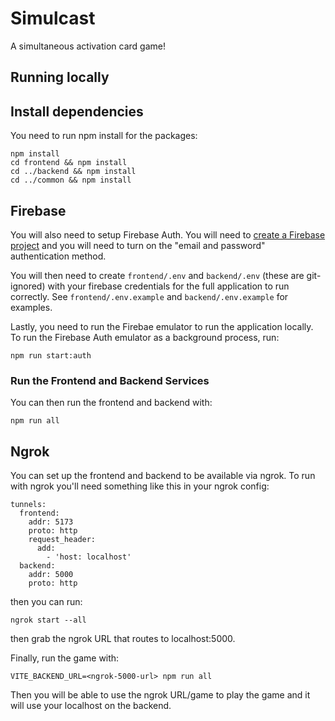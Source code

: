 # Simulcast

A simultaneous activation card game!

## Running locally

## Install dependencies
You need to run npm install for the packages:
```
npm install
cd frontend && npm install
cd ../backend && npm install
cd ../common && npm install
```

## Firebase
You will also need to setup Firebase Auth. You will need to [create a Firebase project](https://firebase.google.com/docs/auth)
and you will need to turn on the "email and password" authentication method.

You will then need to create `frontend/.env` and `backend/.env` (these are git-ignored) with your firebase credentials for the full application to run correctly.
See `frontend/.env.example` and `backend/.env.example` for examples.

Lastly, you need to run the Firebae emulator to run the application locally.
To run the Firebase Auth emulator as a background process, run:
```
npm run start:auth
```

### Run the Frontend and Backend Services
You can then run the frontend and backend with:
```
npm run all
```

## Ngrok
You can set up the frontend and backend to be available via ngrok. To run with ngrok you'll need something like this in your ngrok config:
```
tunnels:
  frontend:
    addr: 5173
    proto: http
    request_header:
      add:
        - 'host: localhost'
  backend:
    addr: 5000
    proto: http
```

then you can run:
```
ngrok start --all
```

then grab the ngrok URL that routes to localhost:5000.

Finally, run the game with:
```
VITE_BACKEND_URL=<ngrok-5000-url> npm run all
```

Then you will be able to use the ngrok URL/game to play the game and it will use your localhost on the backend.

